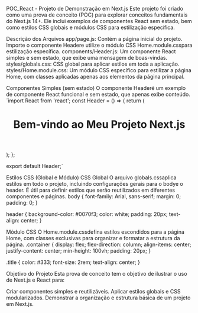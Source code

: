 POC_React - Projeto de Demonstração em Next.js
Este projeto foi criado como uma prova de conceito (POC) para explorar conceitos fundamentais do Next.js 14+. Ele inclui exemplos de componentes React sem estado, bem como estilos CSS globais e módulos CSS para estilização específica.

Descrição dos Arquivos
app/page.js: Contém a página inicial do projeto. Importe o componente Headere utilize o módulo CSS Home.module.csspara estilização específica.
components/Header.js: Um componente React simples e sem estado, que exibe uma mensagem de boas-vindas.
styles/globals.css: CSS global para aplicar estilos em toda a aplicação.
styles/Home.module.css: Um módulo CSS específico para estilizar a página Home, com classes aplicadas apenas aos elementos da página principal.


Componentes Simples (sem estado)
O componente Headeré um exemplo de componente React funcional e sem estado, que apenas exibe conteúdo.
´import React from 'react';
const Header = () => {
    return (
        <header>
            <h1>Bem-vindo ao Meu Projeto Next.js</h1>
        </header>
    );
};

export default Header;`


Estilos CSS (Global e Módulo)
CSS Global
O arquivo globals.cssaplica estilos em todo o projeto, incluindo configurações gerais para o bodye o header. É útil para definir estilos que serão reutilizados em diferentes componentes e páginas.
body {
    font-family: Arial, sans-serif;
    margin: 0;
    padding: 0;
}

header {
    background-color: #0070f3;
    color: white;
    padding: 20px;
    text-align: center;
}


Módulo CSS
O Home.module.cssdefina estilos escondidos para a página Home, com classes exclusivas para organizar e formatar a estrutura da página.
.container {
    display: flex;
    flex-direction: column;
    align-items: center;
    justify-content: center;
    min-height: 100vh;
    padding: 20px;
}

.title {
    color: #333;
    font-size: 2rem;
    text-align: center;
}


Objetivo do Projeto
Esta prova de conceito tem o objetivo de ilustrar o uso de Next.js e React para:

Criar componentes simples e reutilizáveis.
Aplicar estilos globais e CSS modularizados.
Demonstrar a organização e estrutura básica de um projeto em Next.js.
